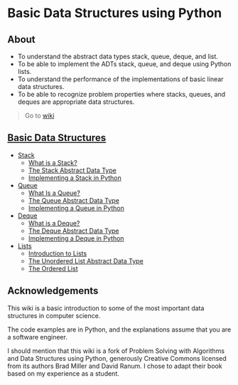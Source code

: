 # Basic Data Structures using Python

## About

* To understand the abstract data types stack, queue, deque, and list.
* To be able to implement the ADTs stack, queue, and deque using Python lists.
* To understand the performance of the implementations of basic linear data structures.
* To be able to recognize problem properties where stacks, queues, and deques are appropriate data structures.

> Go to [wiki](https://github.com/astrxnomo/data-structures-using-python/wiki#why-study-data-structures-and-abstract-data-types)

## [Basic Data Structures](https://github.com/astrxnomo/basic-data-structures-py-en/wiki)
  - [Stack](https://github.com/astrxnomo/data-structures-using-python/wiki/Basic-Data-Structures#stack)
     - [What is a Stack?](https://github.com/astrxnomo/data-structures-using-python/wiki/Basic-Data-Structures#what-is-a-stack)
     - [The Stack Abstract Data Type](https://github.com/astrxnomo/data-structures-using-python/wiki/Basic-Data-Structures#the-stack-abstract-data-type)
     - [Implementing a Stack in Python](https://github.com/astrxnomo/data-structures-using-python/wiki/Basic-Data-Structures#implementing-a-stack-in-python)
  - [Queue](https://github.com/astrxnomo/data-structures-using-python/wiki/Basic-Data-Structures#queue)
     - [What Is a Queue?](https://github.com/astrxnomo/data-structures-using-python/wiki/Basic-Data-Structures#what-is-a-queue)
     - [The Queue Abstract Data Type](https://github.com/astrxnomo/data-structures-using-python/wiki/Basic-Data-Structures#the-queue-abstract-data-type)
     - [Implementing a Queue in Python](https://github.com/astrxnomo/data-structures-using-python/wiki/Basic-Data-Structures#implementing-a-queue-in-python)
  - [Deque](https://github.com/astrxnomo/data-structures-using-python/wiki/Basic-Data-Structures#deque)
     - [What is a Deque?](https://github.com/astrxnomo/data-structures-using-python/wiki/Basic-Data-Structures#what-is-a-deque)
     - [The Deque Abstract Data Type](https://github.com/astrxnomo/data-structures-using-python/wiki/Basic-Data-Structures#the-deque-abstract-data-type)
     - [Implementing a Deque in Python](https://github.com/astrxnomo/data-structures-using-python/wiki/Basic-Data-Structures#implementing-a-deque-in-python)
  - [Lists](https://github.com/astrxnomo/basic-data-structures-py-en/wiki/Basic-Data-Structures#lists)
     - [Introduction to Lists](https://github.com/astrxnomo/basic-data-structures-py-en/wiki/Basic-Data-Structures#introduction-to-lists)
     - [The Unordered List Abstract Data Type](https://github.com/astrxnomo/basic-data-structures-py-en/wiki/Basic-Data-Structures#the-unordered-list-abstract-data-type)
     - [The Ordered List](https://github.com/astrxnomo/basic-data-structures-py-en/wiki/Basic-Data-Structures#the-ordered-list)

## Acknowledgements
This wiki is a basic introduction to some of the most important data structures in computer science.

The code examples are in Python, and the explanations assume that you are a software engineer.

I should mention that this wiki is a fork of Problem Solving with Algorithms and Data Structures using Python, generously Creative Commons licensed from its authors Brad Miller and David Ranum. I chose to adapt their book based on my experience as a student.


